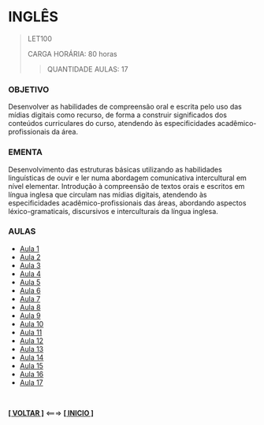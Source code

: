 # INGLÊS

> LET100
>>
> CARGA HORÁRIA: 80 horas
>
>> QUANTIDADE AULAS: 17

### OBJETIVO

Desenvolver as habilidades de compreensão oral e escrita pelo uso das mídias digitais como recurso, de forma a construir significados dos conteúdos curriculares do curso, atendendo às especificidades acadêmico-profissionais da área.

### EMENTA

Desenvolvimento das estruturas básicas utilizando as habilidades linguísticas de ouvir e ler numa abordagem comunicativa intercultural em nível elementar. Introdução à compreensão de textos orais e escritos em língua inglesa que circulam nas mídias digitais, atendendo às especificidades acadêmico-profissionais das áreas, abordando aspectos léxico-gramaticais, discursivos e interculturais da língua inglesa.

### AULAS

- [Aula 1](https://www.youtube.com/watch?v=JKRd6q3YLmk)
- [Aula 2](https://www.youtube.com/watch?v=QgpvgNI5Rug)
- [Aula 3](https://www.youtube.com/watch?v=lsVo9J59fIg)
- [Aula 4](https://www.youtube.com/watch?v=v4GDvUijh2c)
- [Aula 5](https://www.youtube.com/watch?v=kX0UKwoD-cM)
- [Aula 6](https://www.youtube.com/watch?v=nXQIq8CbuPk)
- [Aula 7](https://www.youtube.com/watch?v=6k3mTyaRfd4)
- [Aula 8](https://www.youtube.com/watch?v=CHg21YQ5j4c)
- [Aula 9](https://www.youtube.com/watch?v=ALV8zqxZ_l8)
- [Aula 10](https://www.youtube.com/watch?v=nj2xSbRS1Lk)
- [Aula 11](https://www.youtube.com/watch?v=DupEWPyM9PQ)
- [Aula 12](https://www.youtube.com/watch?v=9VRO69il5RI)
- [Aula 13](https://www.youtube.com/watch?v=kDg1xIt7u_4)
- [Aula 14](https://www.youtube.com/watch?v=SbXIuERQlLo)
- [Aula 15](https://www.youtube.com/watch?v=CqWPZH-MvaU)
- [Aula 16](https://www.youtube.com/watch?v=YiTF-Z2YE_U)
- [Aula 17](https://www.youtube.com/watch?v=wWNghFU-OsE)

<br>

[**[ VOLTAR ]**](../../../../../README.md) <===> [**[ INICIO ]**](#inglês)
